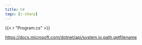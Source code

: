 ```yaml
---
title: C#
tags: [c-sharp]
---
```


{{< r "Program.cs" >}}

<https://docs.microsoft.com/dotnet/api/system.io.path.getfilename>
